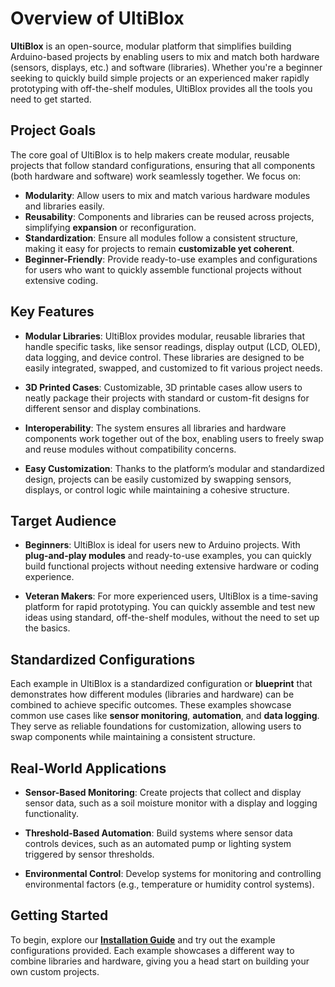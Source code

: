 # Overview of UltiBlox

**UltiBlox** is an open-source, modular platform that simplifies building Arduino-based projects by enabling users to mix and match both hardware (sensors, displays, etc.) and software (libraries). Whether you're a beginner seeking to quickly build simple projects or an experienced maker rapidly prototyping with off-the-shelf modules, UltiBlox provides all the tools you need to get started.

## Project Goals

The core goal of UltiBlox is to help makers create modular, reusable projects that follow standard configurations, ensuring that all components (both hardware and software) work seamlessly together. We focus on:

- **Modularity**: Allow users to mix and match various hardware modules and libraries easily.
- **Reusability**: Components and libraries can be reused across projects, simplifying **expansion** or reconfiguration.
- **Standardization**: Ensure all modules follow a consistent structure, making it easy for projects to remain **customizable yet coherent**.
- **Beginner-Friendly**: Provide ready-to-use examples and configurations for users who want to quickly assemble functional projects without extensive coding.

## Key Features

- **Modular Libraries**: UltiBlox provides modular, reusable libraries that handle specific tasks, like sensor readings, display output (LCD, OLED), data logging, and device control. These libraries are designed to be easily integrated, swapped, and customized to fit various project needs.

- **3D Printed Cases**: Customizable, 3D printable cases allow users to neatly package their projects with standard or custom-fit designs for different sensor and display combinations.

- **Interoperability**: The system ensures all libraries and hardware components work together out of the box, enabling users to freely swap and reuse modules without compatibility concerns.

- **Easy Customization**: Thanks to the platform’s modular and standardized design, projects can be easily customized by swapping sensors, displays, or control logic while maintaining a cohesive structure.

## Target Audience

- **Beginners**: UltiBlox is ideal for users new to Arduino projects. With **plug-and-play modules** and ready-to-use examples, you can quickly build functional projects without needing extensive hardware or coding experience.

- **Veteran Makers**: For more experienced users, UltiBlox is a time-saving platform for rapid prototyping. You can quickly assemble and test new ideas using standard, off-the-shelf modules, without the need to set up the basics.

## Standardized Configurations

Each example in UltiBlox is a standardized configuration or **blueprint** that demonstrates how different modules (libraries and hardware) can be combined to achieve specific outcomes. These examples showcase common use cases like **sensor monitoring**, **automation**, and **data logging**. They serve as reliable foundations for customization, allowing users to swap components while maintaining a consistent structure.

## Real-World Applications

- **Sensor-Based Monitoring**: Create projects that collect and display sensor data, such as a soil moisture monitor with a display and logging functionality.

- **Threshold-Based Automation**: Build systems where sensor data controls devices, such as an automated pump or lighting system triggered by sensor thresholds.

- **Environmental Control**: Develop systems for monitoring and controlling environmental factors (e.g., temperature or humidity control systems).

## Getting Started

To begin, explore our **[Installation Guide](installation.md)** and try out the example configurations provided. Each example showcases a different way to combine libraries and hardware, giving you a head start on building your own custom projects.
